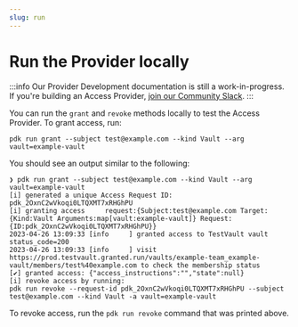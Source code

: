 ```yaml
---
slug: run
---
```


# Run the Provider locally

:::info
Our Provider Development documentation is still a work-in-progress. If you're building an Access Provider, [join our Community Slack](https://join.slack.com/t/commonfatecommunity/shared_invite/zt-q4m96ypu-_gYlRWD3k5rIsaSsqP7QMg).
:::

You can run the `grant` and `revoke` methods locally to test the Access Provider. To grant access, run:

```
pdk run grant --subject test@example.com --kind Vault --arg vault=example-vault
```

You should see an output similar to the following:

```
❯ pdk run grant --subject test@example.com --kind Vault --arg vault=example-vault
[i] generated a unique Access Request ID: pdk_2OxnC2wVkoqi0LTQXMT7xRHGhPU
[i] granting access  	request:{Subject:test@example.com Target:{Kind:Vault Arguments:map[vault:example-vault]} Request:{ID:pdk_2OxnC2wVkoqi0LTQXMT7xRHGhPU}}
2023-04-26 13:09:33 [info     ] granted access to TestVault vault status_code=200
2023-04-26 13:09:33 [info     ] visit https://prod.testvault.granted.run/vaults/example-team_example-vault/members/test%40example.com to check the membership status
[✔] granted access: {"access_instructions":"","state":null}
[i] revoke access by running:
pdk run revoke --request-id pdk_2OxnC2wVkoqi0LTQXMT7xRHGhPU --subject test@example.com --kind Vault -a vault=example-vault
```

To revoke access, run the `pdk run revoke` command that was printed above.
